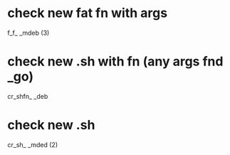 # check new fat fn with args
f_f_ _mdeb (3)
# check new .sh with fn (any args fnd _go)
cr_shfn_ _deb
# check new .sh 
cr_sh_ _mded (2)